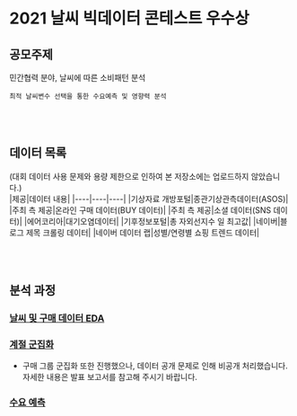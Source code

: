 # 2021 날씨 빅데이터 콘테스트 우수상

## 공모주제
민간협력 분야, 날씨에 따른 소비패턴 분석<br>
```
최적 날씨변수 선택을 통한 수요예측 및 영향력 분석
```
<br><br>

## 데이터 목록
(대회 데이터 사용 문제와 용량 제한으로 인하여 본 저장소에는 업로드하지 않았습니다.)<br>
|제공|데이터 내용|
|----|----|----|
|기상자료 개방포털|종관기상관측데이터(ASOS)|
|주최 측 제공|온라인 구매 데이터(BUY 데이터)|
|주최 측 제공|소셜 데이터(SNS 데이터)|
|에어코리아|대기오염데이터|
|기후정보포털|총 자외선지수 일 최고값|
|네이버|블로그 제목 크롤링 데이터|
|네이버 데이터 랩|성별/연령별 쇼핑 트렌드 데이터|

<br><br>

## 분석 과정
### [날씨 및 구매 데이터 EDA](https://github.com/sweetpersimmon/Data-Science-Portfolio/tree/main/2020-bigcontest/eda)<br>
### [계절 군집화](https://github.com/sweetpersimmon/Data-Science-Portfolio/tree/main/2020-bigcontest/index)<br>
* 구매 그룹 군집화 또한 진행했으나, 데이터 공개 문제로 인해 비공개 처리했습니다. 자세한 내용은 발표 보고서를 참고해 주시기 바랍니다.
### [수요 예측](https://github.com/sweetpersimmon/Data-Science-Portfolio/tree/main/2020-bigcontest/mclp)<br>
